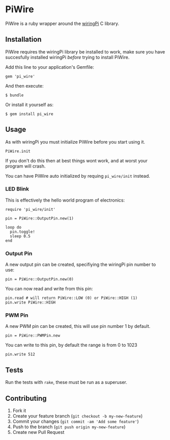 # PiWire

PiWire is a ruby wrapper around the [wiringPi](http://wiringpi.com) C library.

## Installation

PiWire requires the wiringPi library be installed to work, make sure you have succesfully installed wiringPi _before_ trying to install PiWire.

Add this line to your application's Gemfile:

    gem 'pi_wire'

And then execute:

    $ bundle

Or install it yourself as:

    $ gem install pi_wire

## Usage

As with wiringPi you must initialize PiWire before you start using it.

    PiWire.init

If you don't do this then at best things wont work, and at worst your program will crash.

You can have PiWire auto initialized by requing `pi_wire/init` instead.

### LED Blink

This is effectively the hello world program of electronics:

    require 'pi_wire/init'

    pin = PiWire::OutputPin.new(1)

    loop do
      pin.toggle!
      sleep 0.5
    end

### Output Pin

A new output pin can be created, specifiying the wiringPi pin number to use:

    pin = PiWire::OutputPin.new(0)

You can now read and write from this pin:

    pin.read # will return PiWire::LOW (0) or PiWire::HIGH (1)
    pin.write PiWire::HIGH

### PWM Pin

A new PWM pin can be created, this will use pin number 1 by default.

    pin = PiWire::PWMPin.new

You can write to this pin, by default the range is from 0 to 1023

    pin.write 512

## Tests

Run the tests with `rake`, these must be run as a superuser.

## Contributing

1. Fork it
2. Create your feature branch (`git checkout -b my-new-feature`)
3. Commit your changes (`git commit -am 'Add some feature'`)
4. Push to the branch (`git push origin my-new-feature`)
5. Create new Pull Request
